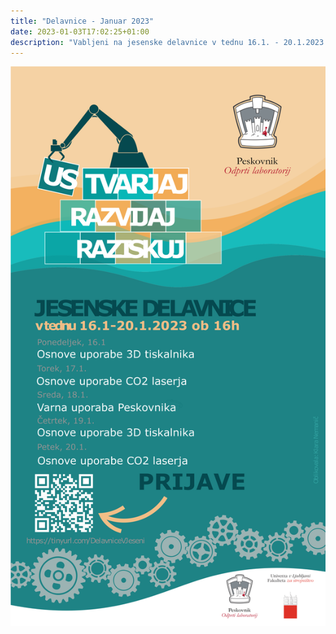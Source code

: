 ```yaml
---
title: "Delavnice - Januar 2023"
date: 2023-01-03T17:02:25+01:00
description: "Vabljeni na jesenske delavnice v tednu 16.1. - 20.1.2023 ob 16h."
---
```

 ![Letak](letak.png)